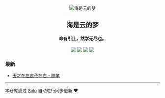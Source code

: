<p align="center"><img alt="海是云的梦" src="https://static.b3log.org/images/brand/solo-32.png"></p><h2 align="center">
海是云的梦
</h2>

<h4 align="center">命有所止，然学无尽也。</h4>
<p align="center"><a title="海是云的梦" target="_blank" href="https://github.com/MrLhp/solo-blog"><img src="https://img.shields.io/github/last-commit/MrLhp/solo-blog.svg?style=flat-square&color=FF9900"></a>
<a title="GitHub repo size in bytes" target="_blank" href="https://github.com/MrLhp/solo-blog"><img src="https://img.shields.io/github/repo-size/MrLhp/solo-blog.svg?style=flat-square"></a>
<a title="Solo Version" target="_blank" href="https://github.com/b3log/solo/releases"><img src="https://img.shields.io/badge/solo-3.6.4-f1e05a.svg?style=flat-square&color=blueviolet"></a>
<a title="Hits" target="_blank" href="https://github.com/b3log/hits"><img src="https://hits.b3log.org/MrLhp/solo-blog.svg"></a></p>

### 最新

* [天才在左疯子在右 -  随笔](https://kafeitoo.com/articles/2019/08/06/1565072375497.html)



---

本仓库通过 [Solo](https://github.com/b3log/solo) 自动进行同步更新 ❤️ 